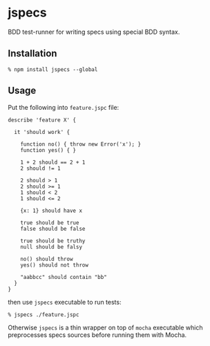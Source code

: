 # jspecs

BDD test-runner for writing specs using special BDD syntax.

## Installation

    % npm install jspecs --global

## Usage

Put the following into `feature.jspc` file:

    describe 'feature X' {

      it 'should work' {

        function no() { throw new Error('x'); }
        function yes() { }

        1 + 2 should == 2 + 1
        2 should != 1

        2 should > 1
        2 should >= 1
        1 should < 2
        1 should <= 2

        {x: 1} should have x

        true should be true
        false should be false

        true should be truthy
        null should be falsy

        no() should throw
        yes() should not throw

        "aabbcc" should contain "bb"
      }
    }

then use `jspecs` executable to run tests:

    % jspecs ./feature.jspc

Otherwise `jspecs` is a thin wrapper on top of `mocha` executable which
preprocesses specs sources before running them with Mocha.

